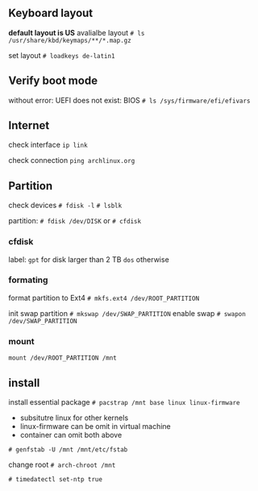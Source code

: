 ## Keyboard layout
**default layout is US**
avalialbe layout
`# ls /usr/share/kbd/keymaps/**/*.map.gz`

set layout
`# loadkeys de-latin1`

## Verify boot mode
without error: UEFI
does not exist: BIOS
`# ls /sys/firmware/efi/efivars`

## Internet
check interface
`ip link`

check connection
`ping archlinux.org`

## Partition
check devices
`# fdisk -l`
`# lsblk`

partition:
`# fdisk /dev/DISK`
or `# cfdisk`

### cfdisk
label:
`gpt` for disk larger than 2 TB
`dos` otherwise


### formating
format partition to Ext4
`# mkfs.ext4 /dev/ROOT_PARTITION`

init swap partition
`# mkswap /dev/SWAP_PARTITION`
enable swap
`# swapon /dev/SWAP_PARTITION`

### mount
`mount /dev/ROOT_PARTITION /mnt`


## install 
install essential package
`# pacstrap /mnt base linux linux-firmware`

* subsitutre linux for other kernels
* linux-firmware can be omit in virtual machine
* container can omit both above

`# genfstab -U /mnt /mnt/etc/fstab`

change root
`# arch-chroot /mnt`



`# timedatectl set-ntp true`